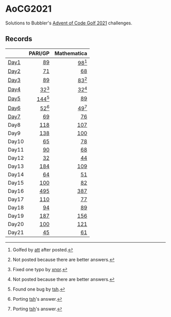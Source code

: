 # AoCG2021

Solutions to Bubbler's [Advent of Code Golf 2021] challenges.

## Records

|        |                    PARI/GP |                   Mathematica |
| :----- | -------------------------: | ----------------------------: |
| [Day1] |      [89](Day1/pari-gp.md) | [98](Day1/mathematica.md)[^2] |
| [Day2] |      [71](Day2/pari-gp.md) |     [68](Day2/mathematica.md) |
| [Day3] |      [89](Day3/pari-gp.md) | [83](Day3/mathematica.md)[^1] |
| [Day4] |  [32](Day4/pari-gp.md)[^3] | [32](Day4/mathematica.md)[^1] |
| [Day5] | [144](Day5/pari-gp.md)[^4] |     [89](Day5/mathematica.md) |
| [Day6] |  [52](Day6/pari-gp.md)[^5] | [49](Day6/mathematica.md)[^5] |
| [Day7] |      [69](Day7/pari-gp.md) |     [76](Day7/mathematica.md) |
| Day8   |     [118](Day8/pari-gp.md) |    [107](Day8/mathematica.md) |
| Day9   |     [138](Day9/pari-gp.md) |    [100](Day9/mathematica.md) |
| Day10  |     [65](Day10/pari-gp.md) |    [78](Day10/mathematica.md) |
| Day11  |     [90](Day11/pari-gp.md) |    [68](Day11/mathematica.md) |
| Day12  |     [32](Day12/pari-gp.md) |    [44](Day12/mathematica.md) |
| Day13  |    [184](Day13/pari-gp.md) |   [109](Day13/mathematica.md) |
| Day14  |     [64](Day14/pari-gp.md) |    [51](Day14/mathematica.md) |
| Day15  |    [100](Day15/pari-gp.md) |    [82](Day15/mathematica.md) |
| Day16  |    [495](Day16/pari-gp.md) |   [387](Day16/mathematica.md) |
| Day17  |    [110](Day17/pari-gp.md) |    [77](Day17/mathematica.md) |
| Day18  |     [94](Day18/pari-gp.md) |    [89](Day18/mathematica.md) |
| Day19  |    [187](Day19/pari-gp.md) |   [156](Day19/mathematica.md) |
| Day20  |    [100](Day20/pari-gp.md) |   [121](Day20/mathematica.md) |
| Day21  |     [45](Day21/pari-gp.md) |    [61](Day21/mathematica.md) |

[^1]: Not posted because there are better answers.
[^2]: Golfed by [att] after posted.
[^3]: Fixed one typo by [xnor].
[^4]: Found one bug by [tsh].
[^5]: Porting [tsh]'s answer.

[Advent of Code Golf 2021]: https://codegolf.meta.stackexchange.com/questions/24068/announcing-advent-of-code-golf-2021-event-challenge-sandbox
[att]: https://codegolf.stackexchange.com/users/81203/att
[xnor]: https://codegolf.stackexchange.com/users/20260/xnor
[tsh]: https://codegolf.stackexchange.com/users/44718/tsh
[Day1]: https://codegolf.stackexchange.com/q/237856/9288
[Day2]: https://codegolf.stackexchange.com/q/237920/9288
[Day3]: https://codegolf.stackexchange.com/q/237995/9288
[Day4]: https://codegolf.stackexchange.com/a/238053/9288
[Day5]: https://codegolf.stackexchange.com/q/238073/9288
[Day6]: https://codegolf.stackexchange.com/q/238111/9288
[Day7]: https://codegolf.stackexchange.com/q/238158/9288